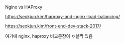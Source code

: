 



Nginx vs HAProxy


https://seokjun.kim/haproxy-and-nginx-load-balancing/






https://seokjun.kim/front-end-dev-stack-2017/

여기에 nginx, haproxy 비교문장이 ㅇ살짝 있음


